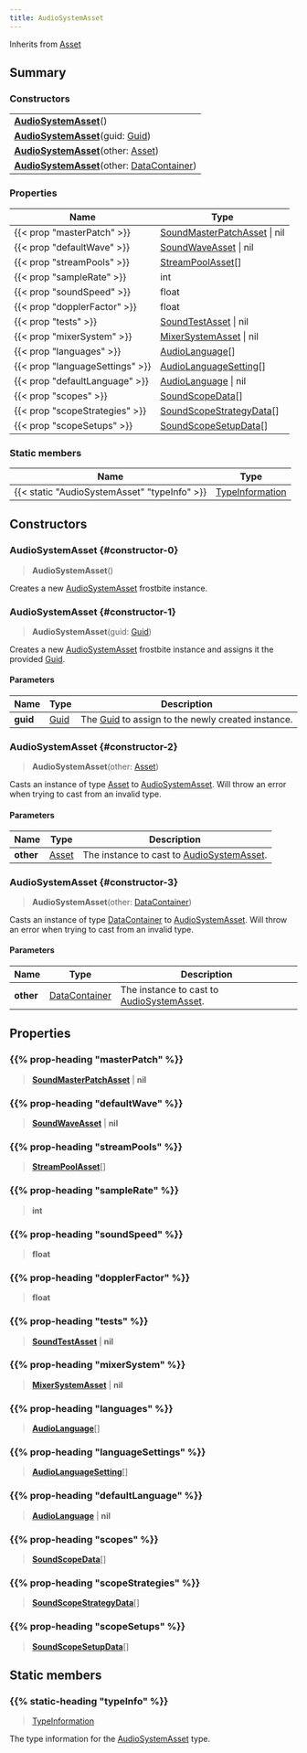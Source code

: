 ```yaml
---
title: AudioSystemAsset
---
```


Inherits from 
[Asset](/vext/ref/fb/asset)

## Summary
### Constructors
| |
| ----------- |
| **[AudioSystemAsset](#constructor-0)**() |
| **[AudioSystemAsset](#constructor-1)**(guid: [Guid](/vext/ref/shared/class/guid)) |
| **[AudioSystemAsset](#constructor-2)**(other: [Asset](/vext/ref/fb/asset)) |
| **[AudioSystemAsset](#constructor-3)**(other: [DataContainer](/vext/ref/shared/class/datacontainer)) |

### Properties
| Name | Type |
| ---- | ---- |
| {{< prop "masterPatch" >}} | [SoundMasterPatchAsset](/vext/ref/fb/soundmasterpatchasset) \| nil |
| {{< prop "defaultWave" >}} | [SoundWaveAsset](/vext/ref/fb/soundwaveasset) \| nil |
| {{< prop "streamPools" >}} | [StreamPoolAsset](/vext/ref/fb/streampoolasset)[] |
| {{< prop "sampleRate" >}} | int |
| {{< prop "soundSpeed" >}} | float |
| {{< prop "dopplerFactor" >}} | float |
| {{< prop "tests" >}} | [SoundTestAsset](/vext/ref/fb/soundtestasset) \| nil |
| {{< prop "mixerSystem" >}} | [MixerSystemAsset](/vext/ref/fb/mixersystemasset) \| nil |
| {{< prop "languages" >}} | [AudioLanguage](/vext/ref/fb/audiolanguage)[] |
| {{< prop "languageSettings" >}} | [AudioLanguageSetting](/vext/ref/fb/audiolanguagesetting)[] |
| {{< prop "defaultLanguage" >}} | [AudioLanguage](/vext/ref/fb/audiolanguage) \| nil |
| {{< prop "scopes" >}} | [SoundScopeData](/vext/ref/fb/soundscopedata)[] |
| {{< prop "scopeStrategies" >}} | [SoundScopeStrategyData](/vext/ref/fb/soundscopestrategydata)[] |
| {{< prop "scopeSetups" >}} | [SoundScopeSetupData](/vext/ref/fb/soundscopesetupdata)[] |

### Static members
| Name | Type |
| ---- | ---- |
| {{< static "AudioSystemAsset" "typeInfo" >}} | [TypeInformation](/vext/ref/shared/class/typeinformation) |

## Constructors
### AudioSystemAsset {#constructor-0}
> **AudioSystemAsset**()

Creates a new [AudioSystemAsset](/vext/ref/fb/audiosystemasset) frostbite instance.

### AudioSystemAsset {#constructor-1}
> **AudioSystemAsset**(guid: [Guid](/vext/ref/shared/class/guid))

Creates a new [AudioSystemAsset](/vext/ref/fb/audiosystemasset) frostbite instance and assigns it the provided [Guid](/vext/ref/shared/class/guid).

#### Parameters
| Name | Type | Description |
| ---- | ---- | ----------- |
| **guid** | [Guid](/vext/ref/shared/class/guid) | The [Guid](/vext/ref/shared/class/guid) to assign to the newly created instance. |

### AudioSystemAsset {#constructor-2}
> **AudioSystemAsset**(other: [Asset](/vext/ref/fb/asset))

Casts an instance of type [Asset](/vext/ref/fb/asset) to [AudioSystemAsset](/vext/ref/fb/audiosystemasset). Will throw an error when trying to cast from an invalid type.

#### Parameters
| Name | Type | Description |
| ---- | ---- | ----------- |
| **other** | [Asset](/vext/ref/fb/asset) | The instance to cast to [AudioSystemAsset](/vext/ref/fb/audiosystemasset). |

### AudioSystemAsset {#constructor-3}
> **AudioSystemAsset**(other: [DataContainer](/vext/ref/shared/class/datacontainer))

Casts an instance of type [DataContainer](/vext/ref/shared/class/datacontainer) to [AudioSystemAsset](/vext/ref/fb/audiosystemasset). Will throw an error when trying to cast from an invalid type.

#### Parameters
| Name | Type | Description |
| ---- | ---- | ----------- |
| **other** | [DataContainer](/vext/ref/shared/class/datacontainer) | The instance to cast to [AudioSystemAsset](/vext/ref/fb/audiosystemasset). |

## Properties
### {{% prop-heading "masterPatch" %}}
> **[SoundMasterPatchAsset](/vext/ref/fb/soundmasterpatchasset)** | **nil**

### {{% prop-heading "defaultWave" %}}
> **[SoundWaveAsset](/vext/ref/fb/soundwaveasset)** | **nil**

### {{% prop-heading "streamPools" %}}
> **[StreamPoolAsset](/vext/ref/fb/streampoolasset)**[]

### {{% prop-heading "sampleRate" %}}
> **int**

### {{% prop-heading "soundSpeed" %}}
> **float**

### {{% prop-heading "dopplerFactor" %}}
> **float**

### {{% prop-heading "tests" %}}
> **[SoundTestAsset](/vext/ref/fb/soundtestasset)** | **nil**

### {{% prop-heading "mixerSystem" %}}
> **[MixerSystemAsset](/vext/ref/fb/mixersystemasset)** | **nil**

### {{% prop-heading "languages" %}}
> **[AudioLanguage](/vext/ref/fb/audiolanguage)**[]

### {{% prop-heading "languageSettings" %}}
> **[AudioLanguageSetting](/vext/ref/fb/audiolanguagesetting)**[]

### {{% prop-heading "defaultLanguage" %}}
> **[AudioLanguage](/vext/ref/fb/audiolanguage)** | **nil**

### {{% prop-heading "scopes" %}}
> **[SoundScopeData](/vext/ref/fb/soundscopedata)**[]

### {{% prop-heading "scopeStrategies" %}}
> **[SoundScopeStrategyData](/vext/ref/fb/soundscopestrategydata)**[]

### {{% prop-heading "scopeSetups" %}}
> **[SoundScopeSetupData](/vext/ref/fb/soundscopesetupdata)**[]

## Static members
### {{% static-heading "typeInfo" %}}
> [TypeInformation](/vext/ref/shared/class/typeinformation)

The type information for the [AudioSystemAsset](/vext/ref/fb/audiosystemasset) type.

